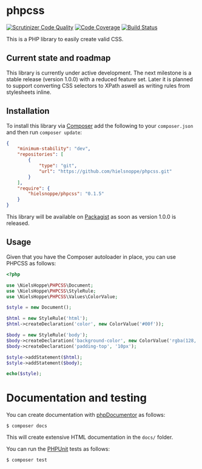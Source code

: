 # phpcss

[![Scrutinizer Code Quality](https://scrutinizer-ci.com/g/hielsnoppe/phpcss/badges/quality-score.png?b=master)](https://scrutinizer-ci.com/g/hielsnoppe/phpcss/?branch=master)
[![Code Coverage](https://scrutinizer-ci.com/g/hielsnoppe/phpcss/badges/coverage.png?b=develop)](https://scrutinizer-ci.com/g/hielsnoppe/phpcss/?branch=develop)
[![Build Status](https://scrutinizer-ci.com/g/hielsnoppe/phpcss/badges/build.png?b=master)](https://scrutinizer-ci.com/g/hielsnoppe/phpcss/build-status/master)

This is a PHP library to easily create valid CSS.

## Current state and roadmap

This library is currently under active development.
The next milestone is a stable release (version 1.0.0) with a reduced feature set.
Later it is planned to support converting CSS selectors to XPath aswell as writing rules from stylesheets inline.

## Installation

To install this library via [Composer](https://getcomposer.org/) add the following to your `composer.json` and then run `composer update`:

```json
{
    "minimum-stability": "dev",
    "repositories": [
        {
            "type": "git",
            "url": "https://github.com/hielsnoppe/phpcss.git"
        }
    ],
    "require": {
        "hielsnoppe/phpcss": "0.1.5"
    }
}
```

This library will be available on [Packagist](https://packagist.org/) as soon as version 1.0.0 is released.

## Usage

Given that you have the Composer autoloader in place, you can use PHPCSS as follows:

```php
<?php

use \NielsHoppe\PHPCSS\Document;
use \NielsHoppe\PHPCSS\StyleRule;
use \NielsHoppe\PHPCSS\Values\ColorValue;

$style = new Document();

$html = new StyleRule('html');
$html->createDeclaration('color', new ColorValue('#00f'));

$body = new StyleRule('body');
$body->createDeclaration('background-color', new ColorValue('rgba(128, 255 , 0, 0.5)'));
$body->createDeclaration('padding-top', '10px');

$style->addStatement($html);
$style->addStatement($body);

echo($style);
```

# Documentation and testing

You can create documentation with [phpDocumentor](https://www.phpdoc.org/) as follows:

```
$ composer docs
```

This will create extensive HTML documentation in the `docs/` folder.

You can run the [PHPUnit](https://phpunit.de/) tests as follows:

```
$ composer test
```
